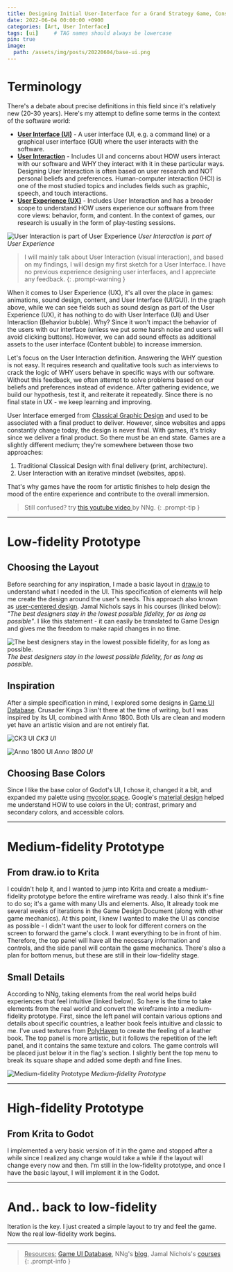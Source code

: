 ```yaml
---
title: Designing Initial User-Interface for a Grand Strategy Game, Considering UX.
date: 2022-06-04 00:00:00 +0900
categories: [Art, User Interface]
tags: [ui]     # TAG names should always be lowercase
pin: true
image:
  path: /assets/img/posts/20220604/base-ui.png
---
```


# Terminology

There's a debate about precise definitions in this field since it's relatively new (20-30 years). Here's my attempt to define some terms in the context of the software world:

<ul>
<li>
<b><u>User Interface (UI)</u></b> - A user interface (UI, e.g. a command line) or a graphical user interface (GUI) where the user interacts with the software.
</li>
<li>
<b><u>User Interaction</u></b> - Includes UI and concerns about HOW users interact with our software and WHY they interact with it in these particular ways. Designing User Interaction is often based on user research and NOT personal beliefs and preferences. Human-computer interaction (HCI) is one of the most studied topics and includes fields such as graphic, speech, and touch interactions.
</li>
<li>
<b><u>User Experience (UX)</u></b> - Includes User Interaction and has a broader scope to understand HOW users experience our software from three core views: behavior, form, and content. In the context of games, our research is usually in the form of play-testing sessions.
</li>
</ul>

![User Interaction is part of User Experience](/assets/img/posts/20220604/user-experience.jpg)
_User Interaction is part of User Experience_

> I will mainly talk about User Interaction (visual interaction), and based on my findings, I will design my first sketch for a User Interface. I have no previous experience designing user interfaces, and I appreciate any feedback.
{: .prompt-warning } 

When it comes to User Experience (UX), it's all over the place in games: animations, sound design, content, and User Interface (UI/GUI).
In the graph above, while we can see fields such as sound design as part of the User Experience (UX), it has nothing to do with User Interface (UI) and User Interaction (Behavior bubble). Why? Since it won't impact the behavior of the users with our interface (unless we put some harsh noise and users will avoid clicking buttons). However, we can add sound effects as additional assets to the user interface (Content bubble) to increase immersion.

Let's focus on the User Interaction definition. Answering the WHY question is not easy. It requires research and qualitative tools such as interviews to crack the logic of WHY users behave in specific ways with our software. Without this feedback, we often attempt to solve problems based on our beliefs and preferences instead of evidence. After gathering evidence, we build our hypothesis, test it, and reiterate it repeatedly. Since there is no final state in UX - we keep learning and improving.

User Interface emerged from <a href="https://en.wikipedia.org/wiki/History_of_graphic_design#Web_Design" target="_blank">Classical Graphic Design</a> and used to be associated with a final product to deliver. However, since websites and apps constantly change today, the design is never final. With games, it's tricky since we deliver a final product. So there must be an end state. Games are a slightly different medium; they're somewhere between those two approaches:
<ol>
<li>
Traditional Classical Design with final delivery (print, architecture).
</li>
<li>
User Interaction with an iterative mindset (websites, apps).
</li>
</ol>
That's why games have the room for artistic finishes to help design the mood of the entire experience and contribute to the overall immersion.


> Still confused? try <a href="https://youtu.be/8QQKSeR4YhI" target="_blank">this youtube video </a> by NNg.
{: .prompt-tip } 
---
# Low-fidelity Prototype
<h2>Choosing the Layout</h2>
Before searching for any inspiration, I made a basic layout in <a href="https://draw.io" target="_blank">draw.io</a> to understand what I needed in the UI.
This specification of elements will help me create the design around the user's needs. This approach also known as <a href="https://en.wikipedia.org/wiki/User-centered_design" target="_blank">user-centered design</a>.
Jamal Nichols says in his courses (linked below): <i>"The best designers stay in the lowest possible fidelity, for as long as possible"</i>. I like this statement - it can easily be translated to Game Design and gives me the freedom to make rapid changes in no time.

![The best designers stay in the lowest possible fidelity, for as long as possible.](/assets/img/posts/20220604/wireframe.png)
_The best designers stay in the lowest possible fidelity, for as long as possible._

<h2>Inspiration</h2>
After a simple specification in mind, I explored some designs in <a href="https://www.gameuidatabase.com/" target="_blank">Game UI Database</a>. Crusader Kings 3 isn't there at the time of writing, but I was inspired by its UI, combined with Anno 1800. Both UIs are clean and modern yet have an artistic vision and are not entirely flat.

![CK3 UI](/assets/img/posts/20220604/ck3-ui.jpg)
_CK3 UI_

![Anno 1800 UI](/assets/img/posts/20220604/anno-1800-ui.jpg)
_Anno 1800 UI_

<h2>Choosing Base Colors</h2>
Since I like the base color of Godot's UI, I chose it, changed it a bit, and expanded my palette using <a href="https://mycolor.space/" target="_blank">mycolor.space</a>.
Google's <a href="https://material.io/design/color/the-color-system.html#color-theme-creation" target="_blank">material design</a> helped me understand HOW to use colors in the UI; contrast, primary and secondary colors, and accessible colors.


---
# Medium-fidelity Prototype
<h2>From draw.io to Krita</h2>
I couldn't help it, and I wanted to jump into Krita and create a medium-fidelity prototype before the entire wireframe was ready. I also think it's fine to do so; it's a game with many UIs and elements. Also, It already took me several weeks of iterations in the Game Design Document (along with other game mechanics).
At this point, I knew I wanted to make the UI as concise as possible - I didn't want the user to look for different corners on the screen to forward the game's clock. I want everything to be in front of him. Therefore, the top panel will have all the necessary information and controls, and the side panel will contain the game mechanics. There's also a plan for bottom menus, but these are still in their low-fidelity stage. 

<h2>Small Details</h2>
According to NNg, taking elements from the real world helps build experiences that feel intuitive (linked below).
So here is the time to take elements from the real world and convert the wireframe into a medium-fidelity prototype. First, since the left panel will contain various options and details about specific countries, a leather book feels intuitive and classic to me. I've used textures from <a href="https://polyhaven.com/" target="_blank">PolyHaven</a> to create the feeling of a leather book.
The top panel is more artistic, but it follows the repetition of the left panel, and it contains the same texture and colors. The game controls will be placed just below it in the flag's section. I slightly bent the top menu to break its square shape and added some depth and fine lines.

![Medium-fidelity Prototype](/assets/img/posts/20220604/base-ui.png)
_Medium-fidelity Prototype_

---
# High-fidelity Prototype
<h2>From Krita to Godot</h2>
I implemented a very basic version of it in the game and stopped after a while since I realized any change would take a while if the layout will change every now and then. I'm still in the low-fidelity prototype, and once I have the basic layout, I will implement it in the Godot.

---
# And.. back to low-fidelity
Iteration is the key. I just created a simple layout to try and feel the game. Now the real low-fidelity work begins.

---
> <u>Resources:</u> <a href="https://www.gameuidatabase.com/" target="_blank">Game UI Database</a>, NNg's <a href="https://www.nngroup.com/articles/ten-usability-heuristics/" target="_blank">blog</a>, Jamal Nichols's <a href="https://www.creativelive.com/instructor/jamal-nichols" target="_blank">courses</a> 
{: .prompt-info } 

